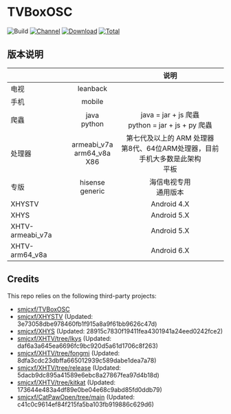 # TVBoxOSC

![Build](https://shields.io/github/actions/workflow/status/smjcxf/TVBoxOSC/test.yml?branch=master&logo=github&label=Build)
[![Channel](https://img.shields.io/badge/Follow-Gitee-blue.svg?logo=Gitee)](https://gitee.com/smjcxf/XHYSosc/releases)
[![Download](https://img.shields.io/github/v/release/smjcxf/TVBoxOSC?color=orange&logoColor=orange&label=Download&logo=DocuSign)](https://github.com/smjcxf/TVBoxOSC/releases/latest) 
[![Total](https://shields.io/github/downloads/smjcxf/TVBoxOSC/total?logo=Bookmeter&label=Counts&logoColor=yellow&color=yellow)](https://github.com/smjcxf/TVBoxOSC/releases)

## 版本说明


|                  |                                   |                          说明                           |
|------------------|:---------------------------------:|:-----------------------------------------------------:|
|        电视        |             leanback              |                                                       |
|        手机        |              mobile               |                                                       |
|        爬蟲        |          java<br/>python          | java = jar + js 爬蟲     <br/>python = jar + js + py 爬蟲 |
|       处理器        | armeabi_v7a<br/>arm64_v8a<br/>X86 | 第七代及以上的 ARM 处理器<br/>第8代、64位ARM处理器，目前手机大多数是此架构<br/>平板  |
|        专版        |        hisense<br/>generic        |                    海信电视专用<br/>通用版本                    |
|      XHYSTV      |                                   |                      Android 4.X                      |
|       XHYS       |                                   |                      Android 5.X                      |
| XHTV-armeabi_v7a |                                   |                      Android 5.X                      |
|  XHTV-arm64_v8a  |                                   |                      Android 6.X                      |

## Credits
This repo relies on the following third-party projects:
- [smjcxf/TVBoxOSC](https://github.com/smjcxf/TVBoxOSC)
- [smjcxf/XHYSTV](https://github.com/smjcxf/XHYSTV) (Updated: 3e73058dbe978460fb1f915a8a9f61bb9626c47d)
- [smjcxf/XHYS](https://github.com/smjcxf/XHYS) (Updated: 28915c7830f19411fea4301941a24eed0242fce2)
- [smjcxf/XHTV/tree/lkys](https://github.com/smjcxf/XHTV/tree/lkys) (Updated: daf6a3a645ea6696fc9bc920d5a61d1706c8f263)
- [smjcxf/XHTV/tree/fongmi](https://github.com/smjcxf/XHTV/tree/fongmi) (Updated: 8dfa3cdc23dbffa665012939c589dabe1dea7a78)
- [smjcxf/XHTV/tree/release](https://github.com/smjcxf/XHTV/tree/release) (Updated: 5dacb9dc895a41589e6ebc8a27867fea97d4b18d)
- [smjcxf/XHTV/tree/kitkat](https://github.com/smjcxf/XHTV/tree/kitkat) (Updated: 173644e483a4df89e0be04e68c9abd85fd0ddb79)
- [smjcxf/CatPawOpen/tree/main](https://github.com/smjcxf/CatPawOpen/tree/main) (Updated: c41c0c9614ef84f215fa5ba103fb919886c629d6)
